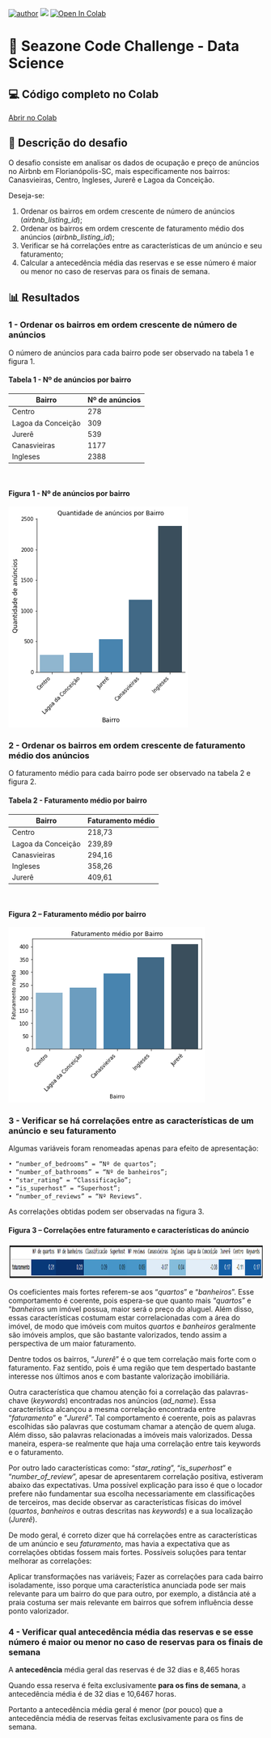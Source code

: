 [![author](https://img.shields.io/badge/Autor-Leonardo_Duarte-red.svg)](https://www.linkedin.com/in/leonardo-sales-duarte/) [![](https://img.shields.io/badge/python-3.7+-blue.svg)](https://www.python.org/downloads/release/python-3712/) [![Open In Colab](https://colab.research.google.com/assets/colab-badge.svg)](https://colab.research.google.com/drive/1H5VC3OMgPVSrZcWJ1ZHbrrNjtDCjuN6P?usp=sharing)


# 🚀 Seazone Code Challenge - Data Science

## 💻 Código completo no Colab

[Abrir no Colab](https://colab.research.google.com/drive/1H5VC3OMgPVSrZcWJ1ZHbrrNjtDCjuN6P?usp=sharing)

## 📝 Descrição do desafio

O desafio consiste em analisar os dados de ocupação e preço de anúncios no Airbnb em Florianópolis-SC, mais especificamente nos bairros: Canasvieiras, Centro, Ingleses, Jurerê e Lagoa da Conceição.

Deseja-se:

1.  Ordenar os bairros em ordem crescente de número de anúncios (*airbnb_listing_id*);
2.  Ordenar os bairros em ordem crescente de faturamento médio dos anúncios (*airbnb_listing_id*);
3.  Verificar se há correlações entre as características de um anúncio e seu faturamento;
4.  Calcular a antecedência média das reservas e se esse número é maior ou menor no caso de reservas para os finais de semana.  

## 📊 Resultados

### 1 - Ordenar os bairros em ordem crescente de número de anúncios

O número de anúncios para cada bairro pode ser observado na tabela 1 e figura 1.

#### Tabela 1 - Nº de anúncios por bairro
|Bairro| Nº de anúncios|
|--|--|
|Centro|278|
|Lagoa da Conceição|309|
|Jurerê|539|
|Canasvieiras|1177|
|Ingleses|2388|

      
#### Figura 1 - Nº de anúncios por bairro
![Image](images/fig1.png)
      
### 2 - Ordenar os bairros em ordem crescente de faturamento médio dos anúncios
O faturamento médio para cada bairro pode ser observado na tabela 2 e figura 2.
      
#### Tabela 2 - Faturamento médio por bairro
|Bairro| Faturamento médio|
|--|--|
|Centro|218,73|
|Lagoa da Conceição|239,89|
|Canasvieiras|294,16|
|Ingleses|358,26|
|Jurerê|409,61|

      
#### Figura 2 – Faturamento médio por bairro
![Image](images/fig2.png)
      
### 3 - Verificar se há correlações entre as características de um anúncio e seu faturamento

Algumas variáveis foram renomeadas apenas para efeito de apresentação:

    • “number_of_bedrooms” = “Nº de quartos”;
    • “number_of_bathrooms” = “Nº de banheiros”;
    • “star_rating” = “Classificação”;
    • “is_superhost” = “Superhost”;
    • “number_of_reviews” = “Nº Reviews”.
As correlações obtidas podem ser observadas na figura 3.
#### Figura 3 – Correlações entre faturamento e características do anúncio
<img src="images/correlacao.png" width="1166" height="69">

Os coeficientes mais fortes referem-se aos “*quartos*” e “*banheiros*”. Esse comportamento é coerente, pois espera-se que quanto mais “*quartos*” e “*banheiros* um imóvel possua, maior será o preço do aluguel. Além disso, essas características costumam estar correlacionadas com a área do imóvel, de modo que imóveis com muitos *quartos* e *banheiros* geralmente são imóveis amplos, que são bastante valorizados, tendo assim a perspectiva de um maior faturamento.

Dentre todos os bairros, “*Jurerê*” é o que tem correlação mais forte com o faturamento. Faz sentido, pois é uma região que tem despertado bastante interesse nos últimos anos e com bastante valorização imobiliária.

Outra característica que chamou atenção foi a correlação das palavras-chave (*keywords*) encontradas nos anúncios (*ad_name*). Essa característica alcançou a mesma correlação encontrada entre “*faturamento*” e “*Jurerê*”. Tal comportamento é coerente, pois as palavras escolhidas são palavras que costumam chamar a atenção de quem aluga. Além disso, são palavras relacionadas a imóveis mais valorizados. Dessa maneira, espera-se realmente que haja uma correlação entre tais keywords e o faturamento.

Por outro lado características como: “*star_rating*”, “*is_superhost*” e “*number_of_review*”, apesar de apresentarem correlação positiva, estiveram abaixo das expectativas. Uma possível explicação para isso é que o locador prefere não fundamentar sua escolha necessariamente em classificações de terceiros, mas decide observar as características físicas do imóvel (*quartos*, *banheiros* e outras descritas nas *keywords*) e a sua localização (*Jurerê*).

De modo geral, é correto dizer que há correlações entre as características de um anúncio e seu *faturamento*, mas havia a expectativa que as correlações obtidas fossem mais fortes. Possíveis soluções para tentar melhorar as correlações:

Aplicar transformações nas variáveis; 
Fazer as correlações para cada bairro isoladamente, isso porque uma característica anunciada pode ser mais relevante para um bairro do que para outro, por exemplo, a distância até a praia costuma ser mais relevante em bairros que sofrem influência desse ponto valorizador.

### 4 - Verificar qual antecedência média das reservas e se esse número é maior ou menor no caso de reservas para os finais de semana

A **antecedência** média geral das reservas é de 32 dias e 8,465 horas

Quando essa reserva é feita exclusivamente **para os fins de semana**, a antecedência média é de 32 dias e 10,6467 horas.

Portanto a antecedência média geral é menor (por pouco) que a antecedência média de reservas feitas exclusivamente para os fins de semana.












